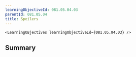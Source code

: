 ```yaml
---
learningObjectiveId: 081.05.04.03
parentId: 081.05.04
title: Spoilers
---
```


```tsx eval
<LearningOBjectives learningObjectiveId={081.05.04.03} />
```

## Summary
